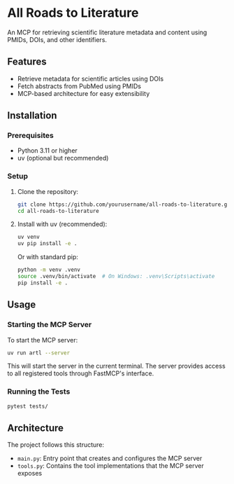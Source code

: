 # All Roads to Literature

An MCP for retrieving scientific literature metadata and content using PMIDs, DOIs, and other identifiers.

## Features

- Retrieve metadata for scientific articles using DOIs
- Fetch abstracts from PubMed using PMIDs
- MCP-based architecture for easy extensibility

## Installation

### Prerequisites

- Python 3.11 or higher
- uv (optional but recommended)

### Setup

1. Clone the repository:
   ```bash
   git clone https://github.com/yourusername/all-roads-to-literature.git
   cd all-roads-to-literature
   ```

2. Install with uv (recommended):
   ```bash
   uv venv
   uv pip install -e .
   ```

   Or with standard pip:
   ```bash
   python -m venv .venv
   source .venv/bin/activate  # On Windows: .venv\Scripts\activate
   pip install -e .
   ```

## Usage

### Starting the MCP Server

To start the MCP server:

```bash
uv run artl --server
```

This will start the server in the current terminal. The server provides access to all registered tools through FastMCP's interface.

### Running the Tests

```bash
pytest tests/
```

## Architecture

The project follows this structure:

- `main.py`: Entry point that creates and configures the MCP server
- `tools.py`: Contains the tool implementations that the MCP server exposes


